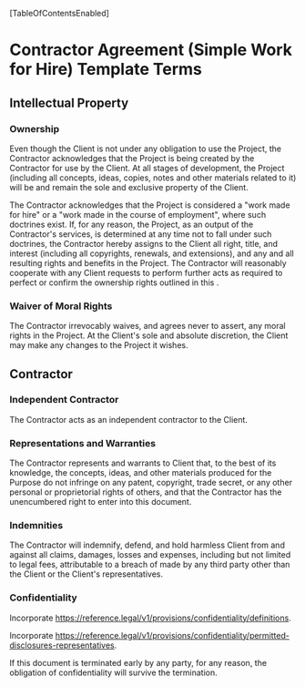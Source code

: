 [TableOfContentsEnabled]

# Contractor Agreement (Simple Work for Hire) Template Terms

## Intellectual Property

### Ownership

Even though the Client is not under any obligation to use the Project, the Contractor acknowledges that the Project is being created by the Contractor for use by the Client.  At all stages of development, the Project (including all concepts, ideas, copies, notes and other materials related to it) will be and remain the sole and exclusive property of the Client.

The Contractor acknowledges that the Project is considered a "work made for hire" or a "work made in the course of employment", where such doctrines exist.  If, for any reason, the Project, as an output of the Contractor's services, is determined at any time not to fall under such doctrines, the Contractor hereby assigns to the Client all right, title, and interest (including all copyrights, renewals, and extensions), and any and all resulting rights and benefits in the Project.  The Contractor will reasonably cooperate with any Client requests to perform further acts as required to perfect or confirm the ownership rights outlined in this [](#ownership).

### Waiver of Moral Rights

The Contractor irrevocably waives, and agrees never to assert, any moral rights in the Project.  At the Client's sole and absolute discretion, the Client may make any changes to the Project it wishes.

## Contractor

### Independent Contractor

The Contractor acts as an independent contractor to the Client.

### Representations and Warranties

The Contractor represents and warrants to Client that, to the best of its knowledge, the concepts, ideas, and other materials produced for the Purpose do not infringe on any patent, copyright, trade secret, or any other personal or proprietorial rights of others, and that the Contractor has the unencumbered right to enter into this document.

### Indemnities

The Contractor will indemnify, defend, and hold harmless Client from and against all claims, damages, losses and expenses, including but not limited to legal fees, attributable to a breach of [](#representations-and-warranties) made by any third party other than the Client or the Client's representatives.

### Confidentiality

Incorporate <https://reference.legal/v1/provisions/confidentiality/definitions>.

Incorporate <https://reference.legal/v1/provisions/confidentiality/permitted-disclosures-representatives>.

If this document is terminated early by any party, for any reason, the obligation of confidentiality will survive the termination.

